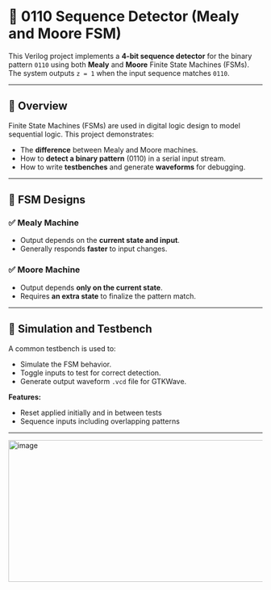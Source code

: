 # 🔁 0110 Sequence Detector (Mealy and Moore FSM)

This Verilog project implements a **4-bit sequence detector** for the binary pattern `0110` using both **Mealy** and **Moore** Finite State Machines (FSMs). The system outputs `z = 1` when the input sequence matches `0110`.

---

## 📌 Overview

Finite State Machines (FSMs) are used in digital logic design to model sequential logic. This project demonstrates:
- The **difference** between Mealy and Moore machines.
- How to **detect a binary pattern** (0110) in a serial input stream.
- How to write **testbenches** and generate **waveforms** for debugging.

---

## 🧠 FSM Designs

### ✅ Mealy Machine
- Output depends on the **current state and input**.
- Generally responds **faster** to input changes.

### ✅ Moore Machine
- Output depends **only on the current state**.
- Requires **an extra state** to finalize the pattern match.

---

## 🧪 Simulation and Testbench

A common testbench is used to:
- Simulate the FSM behavior.
- Toggle inputs to test for correct detection.
- Generate output waveform `.vcd` file for GTKWave.

**Features:**
- Reset applied initially and in between tests
- Sequence inputs including overlapping patterns

---
<img width="961" height="281" alt="image" src="https://github.com/user-attachments/assets/c76682dc-b579-4021-a7c5-59269a543aad" />

